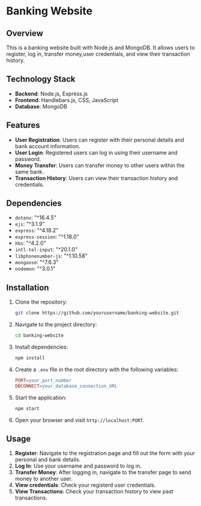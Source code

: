 # Banking Website

## Overview

This is a banking website built with Node.js and MongoDB. It allows users to register, log in, transfer money,user credentials, and view their transaction history.

## Technology Stack

- **Backend**: Node.js, Express.js
- **Frontend**: Handlebars.js, CSS, JavaScript
- **Database**: MongoDB

## Features

- **User Registration**: Users can register with their personal details and bank account information.
- **User Login**: Registered users can log in using their username and password.
- **Money Transfer**: Users can transfer money to other users within the same bank.
- **Transaction History**: Users can view their transaction history and credentials.

## Dependencies

- `dotenv`: "^16.4.5"
- `ejs`: "^3.1.9"
- `express`: "^4.18.2"
- `express-session`: "^1.18.0"
- `hbs`: "^4.2.0"
- `intl-tel-input`: "^20.1.0"
- `libphonenumber-js`: "^1.10.58"
- `mongoose`: "^7.6.3"
- `nodemon`: "^3.0.1"

## Installation

1. Clone the repository:
   ```bash
   git clone https://github.com/yourusername/banking-website.git
2. Navigate to the project directory:
   ```bash
   cd banking-website
3. Install dependencies:
   ```bash
   npm install
4. Create a `.env` file in the root directory with the following variables:
   ```makefile
   PORT=your_port_number
   DBCONNECT=your_database_connection_URL
5. Start the application:
   ```bash
   npm start
6. Open your browser and visit `http://localhost:PORT`.

## Usage

1. **Register**: Navigate to the registration page and fill out the form with your personal and bank details.
2. **Log In**: Use your username and password to log in.
3. **Transfer Money**: After logging in, navigate to the transfer page to send money to another user.
4. **View credentials**: Check your registerd user credentials.
5. **View Transactions**: Check your transaction history to view past transactions.
